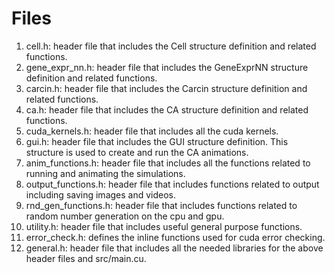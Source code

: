 # Files
1. cell.h: header file that includes the Cell structure definition and related
           functions.
2. gene_expr_nn.h: header file that includes the GeneExprNN structure definition
                   and related functions.
3. carcin.h: header file that includes the Carcin structure definition
             and related functions.
4. ca.h: header file that includes the CA structure definition and related
         functions.
5. cuda_kernels.h: header file that includes all the cuda kernels.
6. gui.h: header file that includes the GUI structure definition. This structure
          is used to create and run the CA animations.
7. anim_functions.h: header file that includes all the functions related to
                     running and animating the simulations.
8. output_functions.h: header file that includes functions related to output
                       including saving images and videos.
9. rnd_gen_functions.h: header file that includes functions related to random
                        number generation on the cpu and gpu.
10. utility.h: header file that includes useful general purpose functions.
11. error_check.h: defines the inline functions used for cuda error checking.
12. general.h: header file that includes all the needed libraries for the above
               header files and src/main.cu.